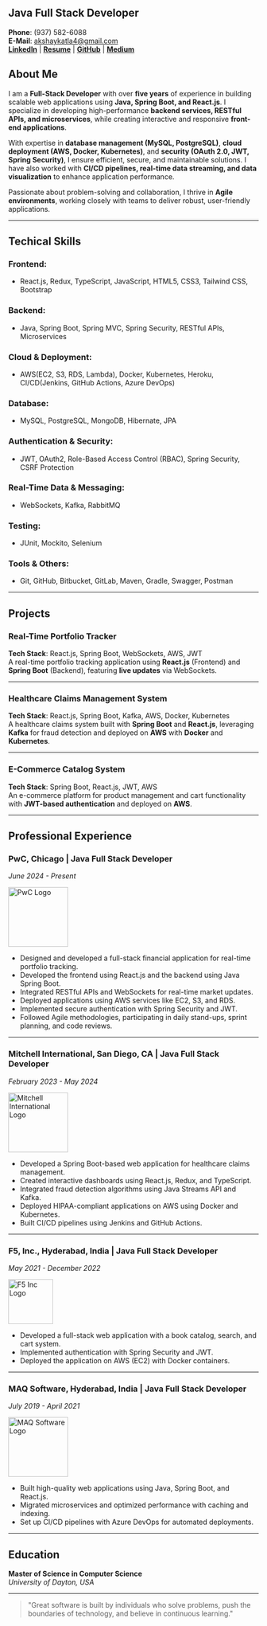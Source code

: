 
## Java Full Stack Developer
**Phone**: (937) 582-6088    
**E-Mail**: [akshaykatla4@gmail.com](mailto:akshaykatla4@gmail.com)   
**[LinkedIn](http://linkedin.com/in/akshay0404)** | **[Resume](./Akshay_Katla_Resume.pdf)** | **[GitHub](https://github.com/AkshayKatla)** | **[Medium](https://medium.com/@akshaykatla4)**


## About Me

I am a **Full-Stack Developer** with over **five years** of experience in building scalable web applications using **Java, Spring Boot, and React.js**. I specialize in developing high-performance **backend services, RESTful APIs, and microservices**, while creating interactive and responsive **front-end applications**.  

With expertise in **database management (MySQL, PostgreSQL)**, **cloud deployment (AWS, Docker, Kubernetes)**, and **security (OAuth 2.0, JWT, Spring Security)**, I ensure efficient, secure, and maintainable solutions. I have also worked with **CI/CD pipelines, real-time data streaming, and data visualization** to enhance application performance.  

Passionate about problem-solving and collaboration, I thrive in **Agile environments**, working closely with teams to deliver robust, user-friendly applications.

---

## Techical Skills

### Frontend:
- React.js, Redux, TypeScript, JavaScript, HTML5, CSS3, Tailwind CSS, Bootstrap

### Backend:
- Java, Spring Boot, Spring MVC, Spring Security, RESTful APIs, Microservices

### Cloud & Deployment:
- AWS(EC2, S3, RDS, Lambda), Docker, Kubernetes, Heroku, CI/CD(Jenkins, GitHub Actions, Azure DevOps)

### Database:
- MySQL, PostgreSQL, MongoDB, Hibernate, JPA

### Authentication & Security:
- JWT, OAuth2, Role-Based Access Control (RBAC), Spring Security, CSRF Protection

### Real-Time Data & Messaging:
- WebSockets, Kafka, RabbitMQ

### Testing:
- JUnit, Mockito, Selenium

### Tools & Others:
- Git, GitHub, Bitbucket, GitLab, Maven, Gradle, Swagger, Postman

---

## Projects

### **Real-Time Portfolio Tracker**   

**Tech Stack**: React.js, Spring Boot, WebSockets, AWS, JWT     
A real-time portfolio tracking application using **React.js** (Frontend) and **Spring Boot** (Backend), featuring **live updates** via WebSockets.

---

### **Healthcare Claims Management System**     

**Tech Stack**: React.js, Spring Boot, Kafka, AWS, Docker, Kubernetes      
A healthcare claims system built with **Spring Boot** and **React.js**, leveraging **Kafka** for fraud detection and deployed on **AWS** with **Docker** and **Kubernetes**.

---

### **E-Commerce Catalog System**     

**Tech Stack**: Spring Boot, React.js, JWT, AWS     
An e-commerce platform for product management and cart functionality with **JWT-based authentication** and deployed on **AWS**.

---

## Professional Experience

### PwC, Chicago | **Java Full Stack Developer**  
*June 2024 - Present*

<p align="left">
  <img src="https://1000logos.net/wp-content/uploads/2021/05/PwC-logo.png" alt="PwC Logo" width="120">
</p>

- Designed and developed a full-stack financial application for real-time portfolio tracking.
- Developed the frontend using React.js and the backend using Java Spring Boot.
- Integrated RESTful APIs and WebSockets for real-time market updates.
- Deployed applications using AWS services like EC2, S3, and RDS.
- Implemented secure authentication with Spring Security and JWT.
- Followed Agile methodologies, participating in daily stand-ups, sprint planning, and code reviews.


---

### Mitchell International, San Diego, CA | **Java Full Stack Developer**  
*February 2023 - May 2024*

<p align="left">
  <img src="https://www.mitchell.com/sites/mitchell/files/2023-10/Mitchell_color-logo%402x-2023.png" alt="Mitchell International Logo" width="120">
</p>

- Developed a Spring Boot-based web application for healthcare claims management.
- Created interactive dashboards using React.js, Redux, and TypeScript.
- Integrated fraud detection algorithms using Java Streams API and Kafka.
- Deployed HIPAA-compliant applications on AWS using Docker and Kubernetes.
- Built CI/CD pipelines using Jenkins and GitHub Actions.
  
---

### F5, Inc., Hyderabad, India | **Java Full Stack Developer**  
*May 2021 - December 2022*

<p align="left">
  <img src="https://upload.wikimedia.org/wikipedia/en/thumb/f/f9/F5_Networks_logo.svg/1200px-F5_Networks_logo.svg.png" alt="F5 Inc Logo" width="90">
</p>

- Developed a full-stack web application with a book catalog, search, and cart system.
- Implemented authentication with Spring Security and JWT.
- Deployed the application on AWS (EC2) with Docker containers.

---

### MAQ Software, Hyderabad, India | **Java Full Stack Developer**  
*July 2019 - April 2021*

<p align="left">
  <img src="https://encrypted-tbn0.gstatic.com/images?q=tbn:ANd9GcQciG8UVo7mAnqehBrrKriIc2r8-r0rsxzY0w&s" alt="MAQ Software Logo" width="120">
</p>

- Built high-quality web applications using Java, Spring Boot, and React.js.
- Migrated microservices and optimized performance with caching and indexing.
- Set up CI/CD pipelines with Azure DevOps for automated deployments.

---

## Education

**Master of Science in Computer Science**  
*University of Dayton, USA*

---

> "Great software is built by individuals who solve problems, push the boundaries of technology, and believe in continuous learning."
